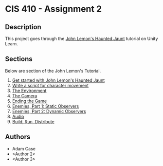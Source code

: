 # CIS 410 - Assignment 2
## Description
This project goes through the
[John Lemon's Haunted Jaunt](https://learn.unity.com/project/john-lemon-s-haunted-jaunt-3d-beginner)
tutorial on Unity Learn.

## Sections
Below are section of the John Lemon's Tutorial.

1. [Get started with John Lemon's Haunted Jaunt](https://learn.unity.com/tutorial/the-player-character-part-1?uv=2020.3&projectId=5caf65ddedbc2a08d53c7acb)
2. [Write a script for character movement](https://learn.unity.com/tutorial/player-character-part-2-the-script?uv=2020.3&projectId=5caf65ddedbc2a08d53c7acb)
3. [The Environment](https://learn.unity.com/tutorial/the-environment?uv=2020.3&projectId=5caf65ddedbc2a08d53c7acb)
4. [The Camera](https://learn.unity.com/tutorial/the-camera?uv=2020.3&projectId=5caf65ddedbc2a08d53c7acb)
5. [Ending the Game](https://learn.unity.com/tutorial/ending-the-game?uv=2020.3&projectId=5caf65ddedbc2a08d53c7acb)
6. [Enemies, Part 1: Static Observers](https://learn.unity.com/tutorial/enemies-part-1-static-observers?uv=2020.3&projectId=5caf65ddedbc2a08d53c7acb)
7. [Enemies, Part 2: Dynamic Observers](https://learn.unity.com/tutorial/enemies-part-2-dynamic-observers?uv=2020.3&projectId=5caf65ddedbc2a08d53c7acb)
8. [Audio](https://learn.unity.com/tutorial/audio-ayf?uv=2020.3&projectId=5caf65ddedbc2a08d53c7acb)
9. [Build, Run, Distribute](https://learn.unity.com/tutorial/build-run-distribute-1?uv=2020.3&projectId=5caf65ddedbc2a08d53c7acb)

## Authors

* Adam Case
* <Author 2>
* <Author 3>
